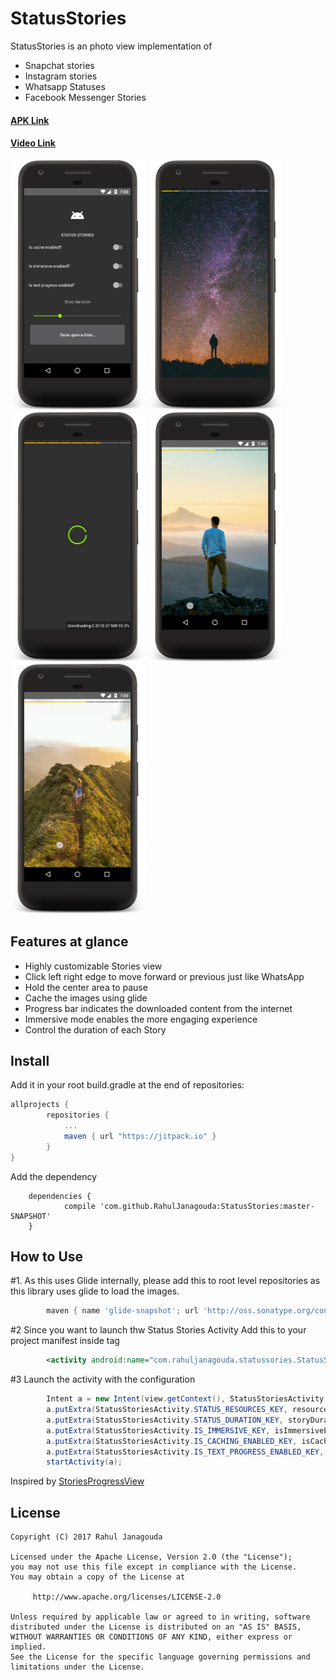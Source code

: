 # StatusStories

StatusStories is an photo view implementation of
- Snapchat stories
- Instagram stories
- Whatsapp Statuses
- Facebook Messenger Stories



#### [APK Link](https://goo.gl/jZzyg8)

#### [Video Link](https://goo.gl/7Jx6Hx)

<img src="images/i0001.jpg" width=216 height=400 /> <img src="images/i0002.jpg" width=216 height=400 /> <img src="images/i0006.jpg" width=216 height=400 />
<img src="images/i0004.jpg" width=216 height=400 /> <img src="images/i0005.jpg" width=216 height=400 />


Features at glance
------------------
- Highly customizable Stories view
- Click left right edge to move forward or previous just like WhatsApp
- Hold the center area to pause
- Cache the images using glide
- Progress bar indicates the downloaded content from the internet
- Immersive mode enables the more engaging experience
- Control the duration of each Story


Install
-------
Add it in your root build.gradle at the end of repositories:

```groovy
allprojects {
		repositories {
			...
			maven { url "https://jitpack.io" }
		}
}

```

Add the dependency

```
	dependencies {
	        compile 'com.github.RahulJanagouda:StatusStories:master-SNAPSHOT'
	}

```



How to Use
----------

#1. As this uses Glide internally, please add this to root level repositories as this library uses glide to load the images.
```groovy
        maven { name 'glide-snapshot'; url 'http://oss.sonatype.org/content/repositories/snapshots' }
```

#2 Since you want to launch thw Status Stories Activity Add this to your project manifest inside <application> tag

```xml
        <activity android:name="com.rahuljanagouda.statussories.StatusStoriesActivity"/>
```
#3 Launch the activity with the configuration
```java
        Intent a = new Intent(view.getContext(), StatusStoriesActivity.class);
        a.putExtra(StatusStoriesActivity.STATUS_RESOURCES_KEY, resources);
        a.putExtra(StatusStoriesActivity.STATUS_DURATION_KEY, storyDuration);
        a.putExtra(StatusStoriesActivity.IS_IMMERSIVE_KEY, isImmersiveEnabled);
        a.putExtra(StatusStoriesActivity.IS_CACHING_ENABLED_KEY, isCacheEnabled);
        a.putExtra(StatusStoriesActivity.IS_TEXT_PROGRESS_ENABLED_KEY, isTextEnabled);
        startActivity(a);
```


Inspired by [StoriesProgressView](https://github.com/shts/StoriesProgressView)


License
---

```
Copyright (C) 2017 Rahul Janagouda

Licensed under the Apache License, Version 2.0 (the "License");
you may not use this file except in compliance with the License.
You may obtain a copy of the License at

     http://www.apache.org/licenses/LICENSE-2.0

Unless required by applicable law or agreed to in writing, software
distributed under the License is distributed on an "AS IS" BASIS,
WITHOUT WARRANTIES OR CONDITIONS OF ANY KIND, either express or implied.
See the License for the specific language governing permissions and
limitations under the License.
```